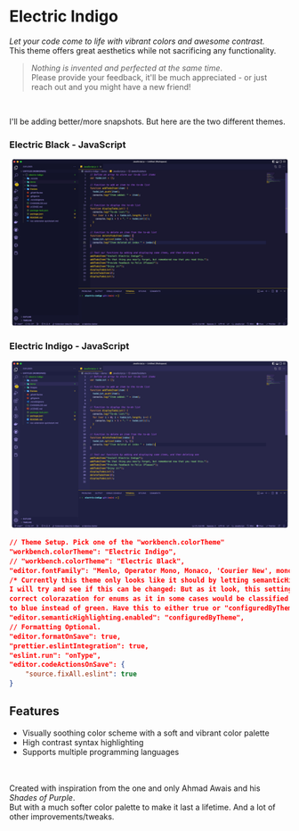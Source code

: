 # Electric Indigo

*Let your code come to life with vibrant colors and awesome contrast.*<br>
This theme offers great aesthetics while not sacrificing any functionality. 
<br>
> <i>Nothing is invented and perfected at the same time</i>. <br>
> Please provide your feedback, it'll be much appreciated - or just reach out and you might have a new friend!
<br>

I'll be adding better/more snapshots. But here are the two different themes.

### Electric Black - JavaScript
![js-b-snapshot](images/javascript-black.png)
### Electric Indigo - JavaScript
![js-i-snapshot](images/javascript-indigo.png)


```json
// Theme Setup. Pick one of the "workbench.colorTheme"
"workbench.colorTheme": "Electric Indigo",
// "workbench.colorTheme": "Electric Black",
"editor.fontFamily": "Menlo, Operator Mono, Monaco, 'Courier New', monospace",
/* Currently this theme only looks like it should by letting semanticHighlighting be set to true.
I will try and see if this can be changed: But as it look, this setting is needed to keep the 
correct colorazation for enums as it in some cases would be classified as a variable and be set
to blue instead of green. Have this to either true or "configuredByTheme" as below. */
"editor.semanticHighlighting.enabled": "configuredByTheme",
// Formatting Optional.
"editor.formatOnSave": true,
"prettier.eslintIntegration": true,
"eslint.run": "onType",
"editor.codeActionsOnSave": {
    "source.fixAll.eslint": true
}
```

## Features
- Visually soothing color scheme with a soft and vibrant color palette
- High contrast syntax highlighting
- Supports multiple programming languages
<br>
<br>
Created with inspiration from the one and only Ahmad Awais and his <i>Shades of Purple</i>. <br>
But with a much softer color palette to make it last a lifetime. And a lot of other improvements/tweaks.